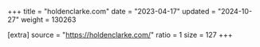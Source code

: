 +++
title = "holdenclarke.com"
date = "2023-04-17"
updated = "2024-10-27"
weight = 130263

[extra]
source = "https://holdenclarke.com/"
ratio = 1
size = 127
+++
